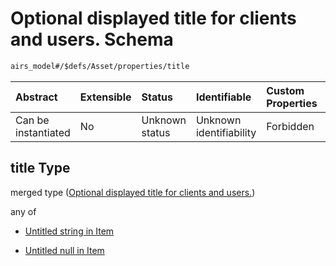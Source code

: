 # Optional displayed title for clients and users. Schema

```txt
airs_model#/$defs/Asset/properties/title
```



| Abstract            | Extensible | Status         | Identifiable            | Custom Properties | Additional Properties | Access Restrictions | Defined In                                                      |
| :------------------ | :--------- | :------------- | :---------------------- | :---------------- | :-------------------- | :------------------ | :-------------------------------------------------------------- |
| Can be instantiated | No         | Unknown status | Unknown identifiability | Forbidden         | Allowed               | none                | [model.schema.json\*](model.schema.json "open original schema") |

## title Type

merged type ([Optional displayed title for clients and users.](model-defs-asset-properties-optional-displayed-title-for-clients-and-users.md))

any of

* [Untitled string in Item](model-defs-asset-properties-optional-displayed-title-for-clients-and-users-anyof-0.md "check type definition")

* [Untitled null in Item](model-defs-asset-properties-optional-displayed-title-for-clients-and-users-anyof-1.md "check type definition")
